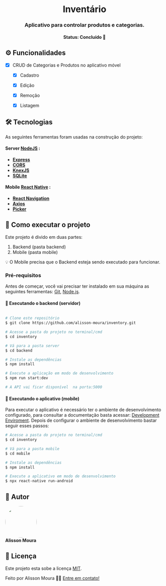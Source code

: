 <h1 align="center">
Inventário
</h1>
<h3 align="center">
    Aplicativo  para controlar produtos e categorias.
</h3>
<h4 align="center">
	Status:   Concluído 🚀 
</h4>

## ⚙️ Funcionalidades

- [x] CRUD de Categorias e Produtos no aplicativo móvel
  - [x] Cadastro
  - [x] Edição
  - [x] Remoção
  - [x] Listagem
 

## 🛠 Tecnologias
As seguintes ferramentas foram usadas na construção do projeto:
#### **Server**  [NodeJS](https://nodejs.org/en/) :
-   **[Express](https://expressjs.com/)**
-   **[CORS](https://expressjs.com/en/resources/middleware/cors.html)**
-   **[KnexJS](http://knexjs.org/)**
-   **[SQLite](https://github.com/mapbox/node-sqlite3)**
#### **Mobile**  [React Native](http://www.reactnative.com/) :
-   **[React Navigation](https://reactnavigation.org/)**
-   **[Axios](https://github.com/axios/axios)**
-   **[Picker](https://github.com/react-native-community/react-native-picker)**

## 🚀 Como executar o projeto
Este projeto é divido em duas partes:
1. Backend (pasta backend) 
2. Mobile (pasta mobile)

💡 O Mobile precisa que o Backend esteja sendo executado para funcionar.

### Pré-requisitos
Antes de começar, você vai precisar ter instalado em sua máquina as seguintes ferramentas:
[Git](https://git-scm.com), [Node.js](https://nodejs.org/en/).
#### 🎲 Executando o backend (servidor)
```bash

# Clone este repositório
$ git clone https://github.com/alisson-moura/inventory.git

# Acesse a pasta do projeto no terminal/cmd
$ cd inventory

# Vá para a pasta server
$ cd backend

# Instale as dependências
$ npm install

# Execute a aplicação em modo de desenvolvimento
$ npm run start:dev

# A API vai ficar disponível  na porta:5000 
````
#### 🎲 Executando o aplicativo (mobile)
Para executar o aplicativo é necessário ter o ambiente de desenvolvimento configurado, para consultar a documentação basta acessar: [Development Enviroment](https://reactnative.dev/docs/environment-setup).
Depois de configurar o ambiente de desenvolvimento bastar seguir esses passos:
```bash
# Acesse a pasta do projeto no terminal/cmd
$ cd inventory

# Vá para a pasta mobile
$ cd mobile

# Instale as dependências
$ npm install

# Execute a aplicativo em modo de desenvolvimento
$ npx react-native run-android
```
## 🦸 Autor

 <img style="border-radius: 50%;" src="https://avatars2.githubusercontent.com/u/48321754?s=460&u=9faab799c661b3f1227c25e0233a2f30b699218a&v=4" width="100px;" alt=""/><br />
<b>Alisson Moura </b>
 
## 📝 Licença

Este projeto esta sobe a licença [MIT](./LICENSE).

Feito por Alisson Moura 👋🏽 [Entre em contato!](https://www.linkedin.com/in/alisson-mo-moura/)